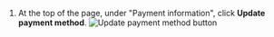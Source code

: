 1. At the top of the page, under "Payment information", click **Update payment method**.
   ![Update payment method button](/assets/images/help/billing/update_payment_method.png)
